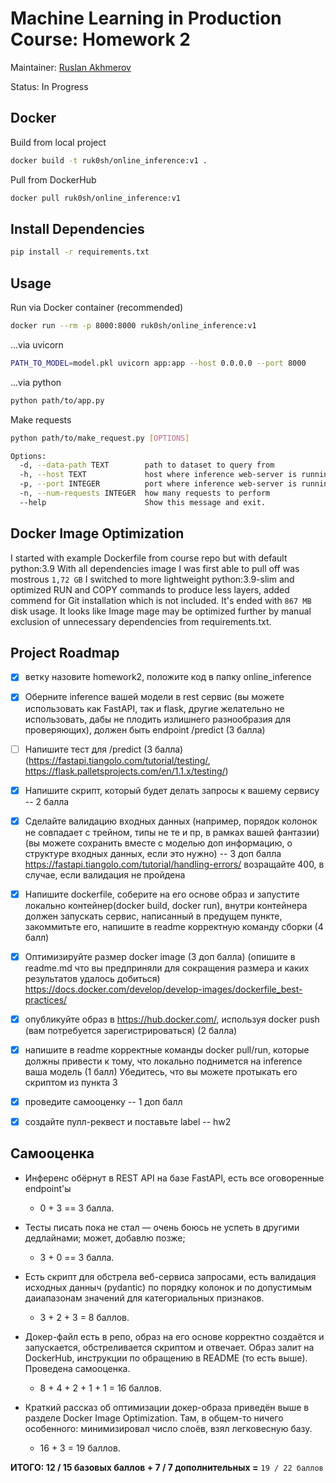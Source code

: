 # Machine Learning in Production Course: Homework 2
Maintainer: [Ruslan Akhmerov](https://data.mail.ru/profile/r.akhmerov/)

Status: In Progress

## Docker
Build from local project
```bash
docker build -t ruk0sh/online_inference:v1 .
```

Pull from DockerHub
```bash
docker pull ruk0sh/online_inference:v1
```

## Install Dependencies
```bash
pip install -r requirements.txt
```

## Usage

Run via Docker container (recommended)
```bash
docker run --rm -p 8000:8000 ruk0sh/online_inference:v1
````

...via uvicorn
```bash
PATH_TO_MODEL=model.pkl uvicorn app:app --host 0.0.0.0 --port 8000
```

...via python
```bash
python path/to/app.py
```

Make requests
```bash
python path/to/make_request.py [OPTIONS]

Options:
  -d, --data-path TEXT        path to dataset to query from
  -h, --host TEXT             host where inference web-server is running
  -p, --port INTEGER          port where inference web-server is running
  -n, --num-requests INTEGER  how many requests to perform
  --help                      Show this message and exit.

```

## Docker Image Optimization
I started with example Dockerfile from course repo but with default python:3.9
With all dependencies image I was first able to pull off was mostrous `1,72 GB`
I switched to more lightweight python:3.9-slim and optimized RUN and COPY commands
to produce less layers, added commend for Git installation which is not included.
It's ended with `867 MB` disk usage. It looks like Image mage may be optimized
further by manual exclusion of unnecessary dependencies from requirements.txt.


## Project Roadmap

- [X] ветку назовите homework2, положите код в папку online_inference

- [X] Оберните inference вашей модели в rest сервис
  (вы можете использовать как FastAPI, так и flask,
  другие желательно не использовать, дабы не плодить излишнего разнообразия
  для проверяющих), должен быть endpoint /predict (3 балла)

- [ ] Напишите тест для /predict  (3 балла)
  (https://fastapi.tiangolo.com/tutorial/testing/, https://flask.palletsprojects.com/en/1.1.x/testing/)

- [X] Напишите скрипт, который будет делать запросы к вашему сервису -- 2 балла

- [X] Сделайте валидацию входных данных (например, порядок колонок не совпадает с трейном,
  типы не те и пр, в рамках вашей фантазии) (вы можете сохранить вместе с моделью доп информацию,
  о структуре входных данных, если это нужно) -- 3 доп балла
  https://fastapi.tiangolo.com/tutorial/handling-errors/
  возращайте 400, в случае, если валидация не пройдена

- [X] Напишите dockerfile, соберите на его основе образ и запустите локально
  контейнер(docker build, docker run), внутри контейнера должен запускать сервис,
  написанный в предущем пункте, закоммитьте его, напишите в readme корректную
  команду сборки (4 балл)

- [X] Оптимизируйте размер docker image (3 доп балла)
  (опишите в readme.md что вы предприняли для сокращения размера и каких результатов удалось добиться)
  https://docs.docker.com/develop/develop-images/dockerfile_best-practices/

- [X] опубликуйте образ в https://hub.docker.com/, используя docker push
  (вам потребуется зарегистрироваться) (2 балла)

- [X] напишите в readme корректные команды docker pull/run, которые должны привести к тому,
  что локально поднимется на inference ваша модель (1 балл)
  Убедитесь, что вы можете протыкать его скриптом из пункта 3

- [X] проведите самооценку -- 1 доп балл

- [X] создайте пулл-реквест и поставьте label -- hw2


## Самооценка
- Инференс обёрнут в REST API на базе FastAPI, есть все оговоренные endpoint'ы
  - 0 + 3 == 3 балла.
  
- Тесты писать пока не стал — очень боюсь не успеть в другими дедлайнами; может, добавлю позже;
  - 3 + 0 == 3 балла.
  
- Есть скрипт для обстрела веб-сервиса запросами, есть валидация исходных данныч (pydantic) по
порядку колонок и по допустимым даиапазонам значений для категориальных признаков.
  - 3 + 2 + 3 = 8 баллов.
  
- Докер-файл есть в репо, образ на его основе корректно создаётся и запускается, обстреливается
скриптом и отвечает. Образ залит на DockerHub, инструкции по обращению в README (то есть выше).
Проведена самооценка.
  - 8 + 4 + 2 + 1 + 1 = 16 баллов.
  
- Краткий рассказ об оптимизации докер-образа приведён выше в разделе Docker Image Optimization.
Там, в общем-то ничего особенного: минимизировал число слоёв, взял легковесную базу.
  - 16 + 3 = 19 баллов.
  
**ИТОГО: 12 / 15 базовых баллов + 7 / 7 дополнительных =** `19 / 22 баллов`
